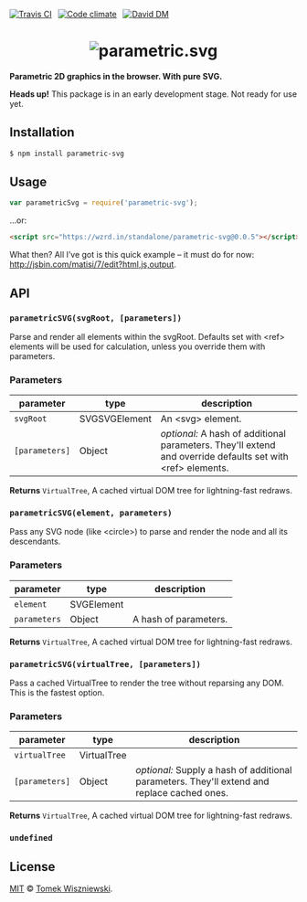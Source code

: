 [![Travis CI](https://img.shields.io/travis/parametric-svg/js/master.svg?style=flat-square)](https://travis-ci.org/parametric-svg/js)
 [![Code climate](https://img.shields.io/codeclimate/github/parametric-svg/js.svg?style=flat-square)](https://codeclimate.com/github/parametric-svg/js)
 [![David DM](https://img.shields.io/david/parametric-svg/js.svg?style=flat-square)](http://david-dm.org/parametric-svg/js)




<h1 align="center">
  <img alt="parametric.svg" src="https://cdn.rawgit.com/parametric-svg/identity/v1.0.0/logo/basic.svg" />
</h1>

**Parametric 2D graphics in the browser. With pure SVG.**

**Heads up!** This package is in an early development stage. Not ready for use yet.




Installation
------------

```sh
$ npm install parametric-svg
```




Usage
-----

```js
var parametricSvg = require('parametric-svg');
```

…or:

```html
<script src="https://wzrd.in/standalone/parametric-svg@0.0.5"></script>
```

What then? All I’ve got is this quick example – it must do for now: <http://jsbin.com/matisi/7/edit?html,js,output>.




API
---


### `parametricSVG(svgRoot, [parameters])`

Parse and render all elements within the svgRoot. Defaults set with &lt;ref&gt; elements will be used for calculation, unless you override them with parameters.

### Parameters

| parameter      | type          | description                                                                                                              |
| -------------- | ------------- | ------------------------------------------------------------------------------------------------------------------------ |
| `svgRoot`      | SVGSVGElement |   An &lt;svg&gt; element.                                                                                                |
| `[parameters]` | Object        | _optional:_   A hash of additional parameters. They&#39;ll extend and override defaults set with &lt;ref&gt;   elements. |



**Returns** `VirtualTree`,   A cached virtual DOM tree for lightning-fast redraws.


### `parametricSVG(element, parameters)`

Pass any SVG node (like &lt;circle&gt;) to parse and render the node and all its descendants.

### Parameters

| parameter    | type       | description             |
| ------------ | ---------- | ----------------------- |
| `element`    | SVGElement |                         |
| `parameters` | Object     |   A hash of parameters. |



**Returns** `VirtualTree`,   A cached virtual DOM tree for lightning-fast redraws.


### `parametricSVG(virtualTree, [parameters])`

Pass a cached VirtualTree to render the tree without reparsing any DOM. This is the fastest option.

### Parameters

| parameter      | type        | description                                                                                       |
| -------------- | ----------- | ------------------------------------------------------------------------------------------------- |
| `virtualTree`  | VirtualTree |                                                                                                   |
| `[parameters]` | Object      | _optional:_   Supply a hash of additional parameters. They&#39;ll extend and replace cached ones. |



**Returns** `VirtualTree`,   A cached virtual DOM tree for lightning-fast redraws.


### `undefined`








License
-------

[MIT][] © [Tomek Wiszniewski][].


[MIT]: ./License.md
[Tomek Wiszniewski]: https://github.com/tomekwi
